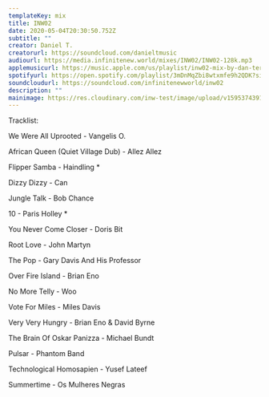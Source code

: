 ```yaml
---
templateKey: mix
title: INW02
date: 2020-05-04T20:30:50.752Z
subtitle: ""
creator: Daniel T.
creatorurl: https://soundcloud.com/danieltmusic
audiourl: https://media.infinitenew.world/mixes/INW02/INW02-128k.mp3
applemusicurl: https://music.apple.com/us/playlist/inw02-mix-by-dan-terndrup/pl.u-keNvH79GPvM
spotifyurl: https://open.spotify.com/playlist/3mDnMqZbi8wtxmfe9h2QDK?si=XBqhWoNUSFi74oZvvwqSeQ
soundcloudurl: https://soundcloud.com/infinitenewworld/inw02
description: ""
mainimage: https://res.cloudinary.com/inw-test/image/upload/v1595374391/inw-test-site/inw02.jpg
---
```

Tracklist:

We Were All Uprooted - Vangelis O.

African Queen (Quiet Village Dub) - Allez Allez

Flipper Samba - Haindling *

Dizzy Dizzy - Can

Jungle Talk - Bob Chance

10 - Paris Holley *

You Never Come Closer - Doris Bit

Root Love - John Martyn

The Pop - Gary Davis And His Professor

Over Fire Island - Brian Eno

No More Telly - Woo

Vote For Miles - Miles Davis

Very Very Hungry - Brian Eno & David Byrne

The Brain Of Oskar Panizza - Michael Bundt

Pulsar - Phantom Band

Technological Homosapien - Yusef Lateef

Summertime - Os Mulheres Negras
